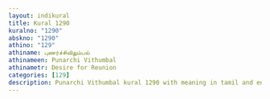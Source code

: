 ```yaml
---
layout: indikural
title: Kural 1290
kuralno: "1290"
abskno: "1290"
athino: "129"
athiname: புணர்ச்சிவிதும்பல்
athinameen: Punarchi Vithumbal
athinametr: Desire for Reunion
categories: [129]
description: Punarchi Vithumbal kural 1290 with meaning in tamil and english 
---
```


